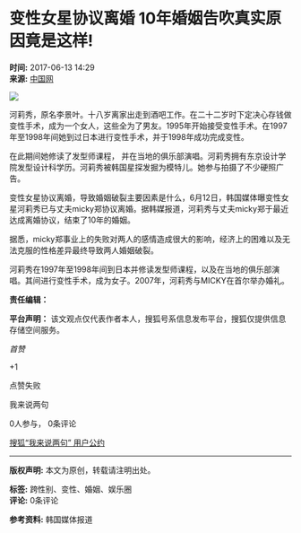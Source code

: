 # 变性女星协议离婚 10年婚姻告吹真实原因竟是这样!

**时间:** 2017-06-13 14:29  
**来源:** [中国网](http://fj.china.com.cn/p/349885.html)  

![](http://n1.itc.cn/img8/wb/recom/2017/06/13/149732677288680564.JPEG)

河莉秀，原名李景叶。十八岁离家出走到酒吧工作。在二十二岁时下定决心存钱做变性手术，成为一个女人，这些全为了男友。1995年开始接受变性手术。在1997年至1998年间她到过日本进行变性手术，并于1998年成功完成变性。

在此期间她修读了发型师课程， 并在当地的俱乐部演唱。河莉秀拥有东京设计学院发型设计科学历。河莉秀被韩国星探发掘为模特儿。她参与拍摄了不少硬照广告。

变性女星协议离婚，导致婚姻破裂主要因素是什么，6月12日，韩国媒体曝变性女星河莉秀已与丈夫micky郑协议离婚。据韩媒报道，河莉秀与丈夫micky郑于最近达成离婚协议，结束了10年的婚姻。

据悉，micky郑事业上的失败对两人的感情造成很大的影响，经济上的困难以及无法克服的性格差异最终导致两人婚姻破裂。

河莉秀在1997年至1998年间到日本并修读发型师课程，以及在当地的俱乐部演唱。其间进行变性手术，成为女子。2007年，河莉秀与MICKY在首尔举办婚礼。 

**责任编辑：**  

**平台声明：** 该文观点仅代表作者本人，搜狐号系信息发布平台，搜狐仅提供信息存储空间服务。  

_首赞_

+1

点赞失败  

我来说两句  

0人参与， 0条评论  

[搜狐“我来说两句” 用户公约](http://zt.pinglun.sohu.com/s2014/sljyhgy/index.shtml)  

---  

**版权声明:** 本文为原创，转载请注明出处。  

**标签:** 跨性别、变性、婚姻、娱乐圈  
**评论:** 0条评论  

**参考资料:** 韩国媒体报道